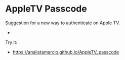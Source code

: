 # AppleTV Passcode
Suggestion for a new way to authenticate on Apple TV.

-

Try it:
- https://analistamarcio.github.io/AppleTV_passcode
